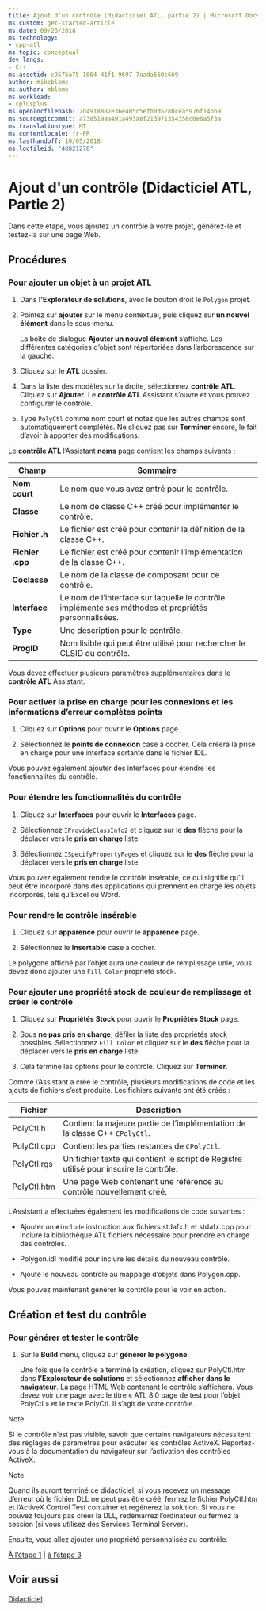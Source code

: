 ```yaml
---
title: Ajout d’un contrôle (didacticiel ATL, partie 2) | Microsoft Docs
ms.custom: get-started-article
ms.date: 09/26/2018
ms.technology:
- cpp-atl
ms.topic: conceptual
dev_langs:
- C++
ms.assetid: c9575a75-1064-41f1-9697-7aada560c669
author: mikeblome
ms.author: mblome
ms.workload:
- cplusplus
ms.openlocfilehash: 2d4918887e36e405c5efb0d5280cea5976f14bb9
ms.sourcegitcommit: a738519aa491a493a8f213971354356c0e6a5f3a
ms.translationtype: MT
ms.contentlocale: fr-FR
ms.lasthandoff: 10/05/2018
ms.locfileid: "48821278"
---
```

# <a name="adding-a-control-atl-tutorial-part-2"></a>Ajout d'un contrôle (Didacticiel ATL, Partie 2)

Dans cette étape, vous ajoutez un contrôle à votre projet, générez-le et testez-la sur une page Web.

## <a name="procedures"></a>Procédures

### <a name="to-add-an-object-to-an-atl-project"></a>Pour ajouter un objet à un projet ATL

1. Dans **l’Explorateur de solutions**, avec le bouton droit le `Polygon` projet.

1. Pointez sur **ajouter** sur le menu contextuel, puis cliquez sur **un nouvel élément** dans le sous-menu.

    La boîte de dialogue **Ajouter un nouvel élément** s’affiche. Les différentes catégories d’objet sont répertoriées dans l’arborescence sur la gauche.

1. Cliquez sur le **ATL** dossier.

1. Dans la liste des modèles sur la droite, sélectionnez **contrôle ATL**. Cliquez sur **Ajouter**. Le **contrôle ATL** Assistant s’ouvre et vous pouvez configurer le contrôle.

1. Type `PolyCtl` comme nom court et notez que les autres champs sont automatiquement complétés. Ne cliquez pas sur **Terminer** encore, le fait d’avoir à apporter des modifications.

Le **contrôle ATL** l’Assistant **noms** page contient les champs suivants :

|Champ|Sommaire|
|-----------|--------------|
|**Nom court**|Le nom que vous avez entré pour le contrôle.|
|**Classe**|Le nom de classe C++ créé pour implémenter le contrôle.|
|**Fichier .h**|Le fichier est créé pour contenir la définition de la classe C++.|
|**Fichier .cpp**|Le fichier est créé pour contenir l’implémentation de la classe C++.|
|**Coclasse**|Le nom de la classe de composant pour ce contrôle.|
|**Interface**|Le nom de l’interface sur laquelle le contrôle implémente ses méthodes et propriétés personnalisées.|
|**Type**|Une description pour le contrôle.|
|**ProgID**|Nom lisible qui peut être utilisé pour rechercher le CLSID du contrôle.|

Vous devez effectuer plusieurs paramètres supplémentaires dans le **contrôle ATL** Assistant.

### <a name="to-enable-support-for-rich-error-information-and-connection-points"></a>Pour activer la prise en charge pour les connexions et les informations d’erreur complètes points

1. Cliquez sur **Options** pour ouvrir le **Options** page.

1. Sélectionnez le **points de connexion** case à cocher. Cela créera la prise en charge pour une interface sortante dans le fichier IDL.

Vous pouvez également ajouter des interfaces pour étendre les fonctionnalités du contrôle.

### <a name="to-extend-the-controls-functionality"></a>Pour étendre les fonctionnalités du contrôle

1. Cliquez sur **Interfaces** pour ouvrir le **Interfaces** page.

1. Sélectionnez `IProvideClassInfo2` et cliquez sur le **des** flèche pour la déplacer vers le **pris en charge** liste.

1. Sélectionnez `ISpecifyPropertyPages` et cliquez sur le **des** flèche pour la déplacer vers le **pris en charge** liste.

Vous pouvez également rendre le contrôle insérable, ce qui signifie qu’il peut être incorporé dans des applications qui prennent en charge les objets incorporés, tels qu’Excel ou Word.

### <a name="to-make-the-control-insertable"></a>Pour rendre le contrôle insérable

1. Cliquez sur **apparence** pour ouvrir le **apparence** page.

1. Sélectionnez le **Insertable** case à cocher.

Le polygone affiché par l’objet aura une couleur de remplissage unie, vous devez donc ajouter une `Fill Color` propriété stock.

### <a name="to-add-a-fill-color-stock-property-and-create-the-control"></a>Pour ajouter une propriété stock de couleur de remplissage et créer le contrôle

1. Cliquez sur **Propriétés Stock** pour ouvrir le **Propriétés Stock** page.

1. Sous **ne pas pris en charge**, défiler la liste des propriétés stock possibles. Sélectionnez `Fill Color` et cliquez sur le **des** flèche pour la déplacer vers le **pris en charge** liste.

1. Cela termine les options pour le contrôle. Cliquez sur **Terminer**.

Comme l’Assistant a créé le contrôle, plusieurs modifications de code et les ajouts de fichiers s’est produite. Les fichiers suivants ont été créés :

|Fichier|Description|
|----------|-----------------|
|PolyCtl.h|Contient la majeure partie de l’implémentation de la classe C++ `CPolyCtl`.|
|PolyCtl.cpp|Contient les parties restantes de `CPolyCtl`.|
|PolyCtl.rgs|Un fichier texte qui contient le script de Registre utilisé pour inscrire le contrôle.|
|PolyCtl.htm|Une page Web contenant une référence au contrôle nouvellement créé.|

L’Assistant a effectuées également les modifications de code suivantes :

- Ajouter un `#include` instruction aux fichiers stdafx.h et stdafx.cpp pour inclure la bibliothèque ATL fichiers nécessaire pour prendre en charge des contrôles.

- Polygon.idl modifié pour inclure les détails du nouveau contrôle.

- Ajouté le nouveau contrôle au mappage d’objets dans Polygon.cpp.

Vous pouvez maintenant générer le contrôle pour le voir en action.

## <a name="building-and-testing-the-control"></a>Création et test du contrôle

### <a name="to-build-and-test-the-control"></a>Pour générer et tester le contrôle

1. Sur le **Build** menu, cliquez sur **générer le polygone**.

    Une fois que le contrôle a terminé la création, cliquez sur PolyCtl.htm dans **l’Explorateur de solutions** et sélectionnez **afficher dans le navigateur**. La page HTML Web contenant le contrôle s’affichera. Vous devez voir une page avec le titre « ATL 8.0 page de test pour l’objet PolyCtl » et le texte PolyCtl. Il s’agit de votre contrôle.

> [!NOTE]
> Si le contrôle n’est pas visible, savoir que certains navigateurs nécessitent des réglages de paramètres pour exécuter les contrôles ActiveX. Reportez-vous à la documentation du navigateur sur l’activation des contrôles ActiveX.

> [!NOTE]
> Quand ils auront terminé ce didacticiel, si vous recevez un message d’erreur où le fichier DLL ne peut pas être créé, fermez le fichier PolyCtl.htm et l’ActiveX Control Test container et regénérez la solution. Si vous ne pouvez toujours pas créer la DLL, redémarrez l’ordinateur ou fermez la session (si vous utilisez des Services Terminal Server).

Ensuite, vous allez ajouter une propriété personnalisée au contrôle.

[À l’étape 1](../atl/creating-the-project-atl-tutorial-part-1.md) &#124; [à l’étape 3](../atl/adding-a-property-to-the-control-atl-tutorial-part-3.md)

## <a name="see-also"></a>Voir aussi

[Didacticiel](../atl/active-template-library-atl-tutorial.md)
